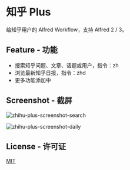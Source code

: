 # 知乎 Plus
给知乎用户的 Alfred Workflow，支持 Alfred 2 / 3。



## Feature - 功能

- 搜索知乎问题、文章、话题或用户，指令：zh
- 浏览最新知乎日报，指令：zhd
- 更多功能添加中


## Screenshot - 截屏

![zhihu-plus-screenshot-search](https://raw.githubusercontent.com/Astraeux/zhihu-plus-alfred-workflow/master/extra/screenshot.search.png)

![zhihu-plus-screenshot-daily](https://raw.githubusercontent.com/Astraeux/zhihu-plus-alfred-workflow/master/extra/screenshot.daily.png)


## License - 许可证

[MIT](https://github.com/Astraeux/zhihu-plus-alfred-workflow/blob/master/LICENSE)
